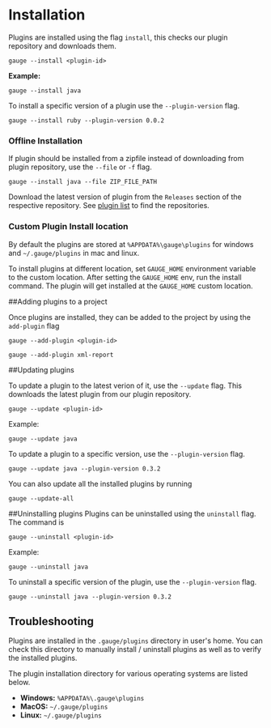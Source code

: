 # Installation

Plugins are installed using the flag `install`, this checks our plugin repository and downloads them.

```gauge --install <plugin-id>```

**Example:**
```
gauge --install java

```

To install a specific version of a plugin use the `--plugin-version` flag.
````
gauge --install ruby --plugin-version 0.0.2
````
### Offline Installation
If plugin should be installed from a zipfile instead of downloading from plugin repository, use the `--file` or `-f` flag.
````
gauge --install java --file ZIP_FILE_PATH
````
Download the latest version of plugin from the `Releases` section of the respective repository. See [plugin list](list.md) to find the repositories.

### Custom Plugin Install location

By default the plugins are stored at `%APPDATA%\gauge\plugins` for windows and `~/.gauge/plugins` in mac and linux.

To install plugins at different location, set `GAUGE_HOME` environment variable to the custom location. After setting the `GAUGE_HOME` env, run the install command. The plugin will get installed at the `GAUGE_HOME` custom location.

##Adding plugins to a project

Once plugins are installed, they can be added to the project by
using the `add-plugin` flag

`gauge --add-plugin <plugin-id>`

```
gauge --add-plugin xml-report
```

##Updating plugins

To update a plugin to the latest verion of it, use the `--update` flag. This downloads the latest plugin from our plugin repository.

`gauge --update <plugin-id>`

Example:
````
gauge --update java
````
To update a plugin to a specific version, use the `--plugin-version` flag.
````
gauge --update java --plugin-version 0.3.2
````
You can also update all the installed plugins by running
````
gauge --update-all
````
##Uninstalling plugins
Plugins can be uninstalled using the `uninstall` flag. The command is

`gauge --uninstall <plugin-id>`

Example:
````
gauge --uninstall java
````

To uninstall a specific version of the plugin, use the `--plugin-version` flag.
````
gauge --uninstall java --plugin-version 0.3.2
````


## Troubleshooting

Plugins are installed in the `.gauge/plugins` directory in user's home. You can check this directory to manually install / uninstall plugins as well as to verify the installed plugins.

The plugin installation directory for various operating systems are listed below.

* **Windows:** `%APPDATA%\.gauge\plugins`
* **MacOS:** `~/.gauge/plugins`
* **Linux:** `~/.gauge/plugins`
